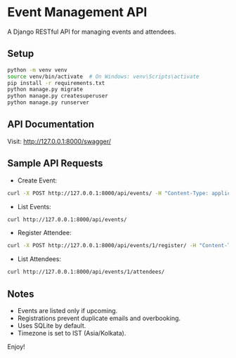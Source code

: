 
# Event Management API

A Django RESTful API for managing events and attendees.

## Setup

```bash
python -m venv venv
source venv/bin/activate  # On Windows: venv\Scripts\activate
pip install -r requirements.txt
python manage.py migrate
python manage.py createsuperuser
python manage.py runserver
```

## API Documentation

Visit: http://127.0.0.1:8000/swagger/

## Sample API Requests

- Create Event:
```bash
curl -X POST http://127.0.0.1:8000/api/events/ -H "Content-Type: application/json" -d '{"name":"New Event","location":"Delhi","start_time":"2030-01-01T10:00:00Z","end_time":"2030-01-01T12:00:00Z","max_capacity":5}'
```

- List Events:
```bash
curl http://127.0.0.1:8000/api/events/
```

- Register Attendee:
```bash
curl -X POST http://127.0.0.1:8000/api/events/1/register/ -H "Content-Type: application/json" -d '{"name":"John Doe","email":"john@example.com"}'
```

- List Attendees:
```bash
curl http://127.0.0.1:8000/api/events/1/attendees/
```

## Notes
- Events are listed only if upcoming.
- Registrations prevent duplicate emails and overbooking.
- Uses SQLite by default.
- Timezone is set to IST (Asia/Kolkata).

Enjoy!
    